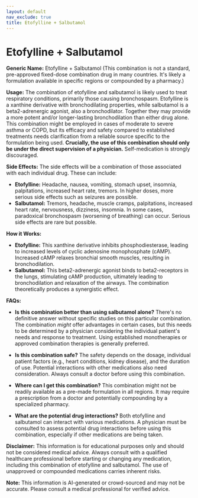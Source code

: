 ```yaml
---
layout: default
nav_exclude: true
title: Etofylline + Salbutamol
---
```


# Etofylline + Salbutamol

**Generic Name:** Etofylline + Salbutamol (This combination is not a standard, pre-approved fixed-dose combination drug in many countries.  It's likely a formulation available in specific regions or compounded by a pharmacy.)

**Usage:**  The combination of etofylline and salbutamol is likely used to treat respiratory conditions, primarily those causing bronchospasm.  Etofylline is a xanthine derivative with bronchodilating properties, while salbutamol is a beta2-adrenergic agonist, also a bronchodilator.  Together they may provide a more potent and/or longer-lasting bronchodilation than either drug alone. This combination might be employed in cases of moderate to severe asthma or COPD,  but its efficacy and safety compared to established treatments needs clarification from a reliable source specific to the formulation being used.  **Crucially, the use of this combination should only be under the direct supervision of a physician.**  Self-medication is strongly discouraged.

**Side Effects:**  The side effects will be a combination of those associated with each individual drug.  These can include:

* **Etofylline:** Headache, nausea, vomiting, stomach upset, insomnia, palpitations, increased heart rate, tremors.  In higher doses, more serious side effects such as seizures are possible.
* **Salbutamol:** Tremors, headache, muscle cramps, palpitations, increased heart rate, nervousness, dizziness, insomnia.  In some cases, paradoxical bronchospasm (worsening of breathing) can occur.  Serious side effects are rare but possible.


**How it Works:**

* **Etofylline:**  This xanthine derivative inhibits phosphodiesterase, leading to increased levels of cyclic adenosine monophosphate (cAMP).  Increased cAMP relaxes bronchial smooth muscles, resulting in bronchodilation.
* **Salbutamol:** This beta2-adrenergic agonist binds to beta2-receptors in the lungs, stimulating cAMP production, ultimately leading to bronchodilation and relaxation of the airways.  The combination theoretically produces a synergistic effect.


**FAQs:**

* **Is this combination better than using salbutamol alone?**  There's no definitive answer without specific studies on this particular combination.  The combination *might* offer advantages in certain cases, but this needs to be determined by a physician considering the individual patient's needs and response to treatment. Using established monotherapies or approved combination therapies is generally preferred.

* **Is this combination safe?** The safety depends on the dosage, individual patient factors (e.g., heart conditions, kidney disease), and the duration of use. Potential interactions with other medications also need consideration.  Always consult a doctor before using this combination.

* **Where can I get this combination?** This combination might not be readily available as a pre-made formulation in all regions.  It may require a prescription from a doctor and potentially compounding by a specialized pharmacy.

* **What are the potential drug interactions?**  Both etofylline and salbutamol can interact with various medications.  A physician must be consulted to assess potential drug interactions before using this combination, especially if other medications are being taken.


**Disclaimer:** This information is for educational purposes only and should not be considered medical advice.  Always consult with a qualified healthcare professional before starting or changing any medication, including this combination of etofylline and salbutamol.  The use of unapproved or compounded medications carries inherent risks.


**Note:** This information is AI-generated or crowd-sourced and may not be accurate. Please consult a medical professional for verified advice.